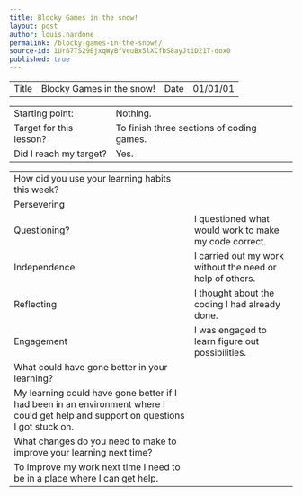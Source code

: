 ```yaml
---
title: Blocky Games in the snow!
layout: post
author: louis.nardone
permalink: /blocky-games-in-the-snow!/
source-id: 1Ur67TS29EjxqWyBfVeuBx5lXCfbS8ayJtiD21T-dox0
published: true
---
```

<table>
  <tr>
    <td>Title</td>
    <td>Blocky Games in the snow!</td>
    <td>Date</td>
    <td>01/01/01</td>
  </tr>
</table>


<table>
  <tr>
    <td>Starting point:</td>
    <td>Nothing.</td>
  </tr>
  <tr>
    <td>Target for this lesson?</td>
    <td>To finish three sections of coding games.</td>
  </tr>
  <tr>
    <td>Did I reach my target? </td>
    <td>Yes.</td>
  </tr>
</table>


<table>
  <tr>
    <td>How did you use your learning habits this week?</td>
    <td></td>
  </tr>
  <tr>
    <td>Persevering</td>
    <td></td>
  </tr>
  <tr>
    <td>Questioning?</td>
    <td>I questioned what would work to make my code correct.</td>
  </tr>
  <tr>
    <td>Independence</td>
    <td>I carried out my work without the need or help of others.</td>
  </tr>
  <tr>
    <td>Reflecting</td>
    <td>I thought about the coding I had already done.</td>
  </tr>
  <tr>
    <td>Engagement</td>
    <td>I was engaged to learn figure out possibilities.</td>
  </tr>
  <tr>
    <td>What could have gone better in your learning?</td>
    <td></td>
  </tr>
  <tr>
    <td>My learning could have gone better if I had been in an environment where I could get help and support on questions I got stuck on.</td>
    <td></td>
  </tr>
  <tr>
    <td>What changes do you need to make to improve your learning next time?</td>
    <td></td>
  </tr>
  <tr>
    <td>To improve my work next time I need to be in a place where I can get help.</td>
    <td></td>
  </tr>
</table>



